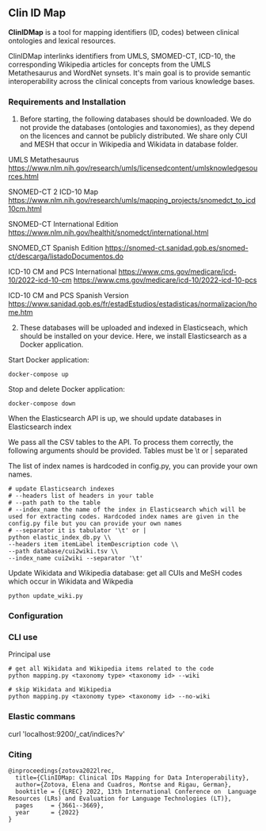 ## Clin ID Map

**ClinIDMap**  is a tool for mapping identifiers (ID, codes) between clinical ontologies and lexical resources.

ClinIDMap interlinks identifiers from UMLS, SMOMED-CT, ICD-10, the corresponding Wikipedia articles for concepts from the UMLS Metathesaurus and WordNet synsets. It's main goal is to provide semantic interoperability across the clinical concepts from various knowledge bases. 

### Requirements and Installation 

1. Before starting, the following databases should be downloaded. We do not provide the databases (ontologies and taxonomies), as they depend on the licences and cannot be publicly distributed. We share only CUI and MESH that occur in Wikipedia and Wikidata in database folder.  

UMLS Metathesaurus https://www.nlm.nih.gov/research/umls/licensedcontent/umlsknowledgesources.html

SNOMED-CT 2 ICD-10 Map https://www.nlm.nih.gov/research/umls/mapping_projects/snomedct_to_icd10cm.html

SNOMED-CT International Edition https://www.nlm.nih.gov/healthit/snomedct/international.html 

SNOMED_CT Spanish Edition https://snomed-ct.sanidad.gob.es/snomed-ct/descarga/listadoDocumentos.do

ICD-10 CM and PCS International https://www.cms.gov/medicare/icd-10/2022-icd-10-cm https://www.cms.gov/medicare/icd-10/2022-icd-10-pcs

ICD-10 CM and PCS Spanish Version https://www.sanidad.gob.es/fr/estadEstudios/estadisticas/normalizacion/home.htm

2. These databases will be uploaded and indexed in Elasticseach, which should be installed on your device. Here, we install Elasticsearch as a Docker application.  

Start Docker application:

```shell script
docker-compose up
```

Stop and delete Docker application: 

```shell script
docker-compose down
```

When the Elasticsearch API is up, we should update databases in Elasticsearch index 

We pass all the CSV tables to the API. To process them correctly, the following arguments should be provided. 
Tables must be \t or | separated 

The list of index names is hardcoded in config.py, you can provide your own names.

```shell script
# update Elasticsearch indexes 
# --headers list of headers in your table 
# --path path to the table 
# --index_name the name of the index in Elasticsearch which will be used for extracting codes. Hardcoded index names are given in the config.py file but you can provide your own names 
# --separator it is tabulator '\t' or |  
python elastic_index_db.py \\
--headers item itemLabel itemDescription code \\
--path database/cui2wiki.tsv \\
--index_name cui2wiki --separator '\t'
```

Update Wikidata and Wikipedia database: get all CUIs and MeSH codes which occur in Wikidata and Wikpedia  

```shell script
python update_wiki.py 
```
### Configuration 


### CLI use 

Principal use 

```shell script
# get all Wikidata and Wikipedia items related to the code
python mapping.py <taxonomy type> <taxonomy id> --wiki 

# skip Wikidata and Wikipedia 
python mapping.py <taxonomy type> <taxonomy id> --no-wiki 
```

### Elastic commans 

curl 'localhost:9200/_cat/indices?v'


### Citing 

```
@inproceedings{zotova2022lrec,
  title={ClinIDMap: Clinical IDs Mapping for Data Interoperability},
  author={Zotova, Elena and Cuadros, Montse and Rigau, German},
  booktitle = {{LREC} 2022, 13th International Conference on  Language Resources (LRs) and Evaluation for Language Technologies (LT)},
  pages     = {3661--3669},
  year      = {2022}
}
```
